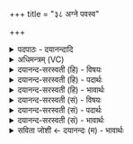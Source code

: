 +++
title = "३८ अग्ने पवस्व"

+++
<details><summary>पदपाठः - दयानन्दादि</summary>

अग्ने॑। पव॑स्व। स्वपा॒ इति॑ सु॒ऽअपाः॑। अ॒स्मेऽइत्य॒स्मे। वर्चः॑ सु॒वीर्य्य॒मिति॑ सु॒ऽवीर्य्य॑म्। दध॑त्। र॒यिम्। मयि॑। पोष॑म्। उ॒प॒या॒मगृ॑हीत॒ इत्यु॑पया॒मऽगृ॑हीतः। अ॒सि॒। अ॒ग्नये॑। त्वा॒। वर्च॑से। ए॒षः। ते॒। योनिः॑। अ॒ग्नये॑। त्वा॒। वर्च॑से। अग्ने॑। व॒र्च॒स्वि॒न्। वर्च॑स्वान्। त्वम्। दे॒वेषु॑। असि॑। वर्च॑स्वान्। अ॒हम्। म॒नु॒ष्ये᳖षु। भू॒या॒स॒म्। ३८।
</details>

<details><summary>अधिमन्त्रम् (VC)</summary>

- राजादयो गृहपतयो देवताः
- वैखानस ऋषिः
- भुरिक् त्रिपाद् गायत्री, स्वराड् आर्ची अनुष्टुप्, भुरिग् आर्ची अनुष्टुप्
- गान्धारः, षड्जः
</details>

<details><summary>दयानन्द-सरस्वती (हि) - विषयः</summary>

फिर भी प्रकारान्तर से पूर्वोक्त विषय अगले मन्त्र में कहा है ॥
</details>

<details><summary>दयानन्द-सरस्वती (हि) - पदार्थः</summary>

पदार्थान्वयभाषाः -  हे (स्वपाः) उत्तम-उत्तम काम तथा (वर्चस्विन्) सुन्दर प्रकार से वेदाध्ययन करनेवाले (अग्ने) सभापति ! आप (अस्मे) हम लोगों के लिये (सुवीर्य्यम्) उत्तम पराक्रम (वर्चः) वेद का पढ़ना तथा (मयि) निरन्तर रक्षा करने योग्य अस्मदादि जन में (रयिम्) धन और (पोषम्) पुष्टि को (दधत्) धारण करते हुए (पवस्व) पवित्र हूजिए। (उपयामगृहीतः) राज्य-व्यवहार के लिये हम ने स्वीकार किये हुए (असि) आप हैं, (त्वा) तुझको (वर्चसे) उत्तम तेज, बल, पराक्रम के लिये (अग्नये) वा विज्ञानयुक्त परमेश्वर की प्राप्ति के लिये हम स्वीकार करते हैं। (ते) तुम्हारी (एषः) यह (योनिः) राजभूमि निवासस्थान है, (त्वा) तुझ को (वर्चसे) हम लोग अपने विद्या प्रकाश सब प्रकार सुख के लिये बार-बार प्रत्येक कामों में प्रार्थना करते हैं। हे तेजधारी सभापते राजन् ! जैसे (त्वम्) आप (देवेषु) उत्तम-उत्तम विद्वानों में (वर्चस्वान्) प्रशंसनीय विद्याध्ययन करनेवाले (असि) हैं, वैसे (अहम्) मैं (मनुष्येषु) विचारशील पुरुषों में आप के सदृश (भूयासम्) होऊँ ॥३८॥
</details>

<details><summary>दयानन्द-सरस्वती (हि) - भावार्थः</summary>

भावार्थभाषाः -  राजा आदि सभ्य जनों को उचित है कि सब मनुष्यों में उत्तम-उत्तम विद्या और अच्छे-अच्छे गुणों को बढ़ाते रहें, जिससे समस्त लोग श्रेष्ठ गुण और कर्म्म प्रचार करने में उत्तम होवें ॥३८॥
</details>

<details><summary>दयानन्द-सरस्वती (सं) - विषयः</summary>

पुनः प्रकारान्तरेण तदेवाह ॥
</details>

<details><summary>दयानन्द-सरस्वती (सं) - पदार्थः</summary>

पदार्थान्वयभाषाः -  हे स्वपा वर्चस्विन्नग्ने त्वमस्मे सुवीर्य्यं वर्चो मयि रयिं पोषं च दधत् सन् पवस्व। त्वमुपयामगृहीतोऽसि त्वां वर्चसे अग्नये वयं स्वीकुर्म्मः। ते तव एष योनिस्त्वा वर्चसेऽग्नये सम्प्रेरयामः। हे सभापते ! यथा त्वं देवेषु वर्चस्वानसि तथाहम्मनुष्येषु वर्चस्वान् भूयासम् ॥३८॥
</details>

<details><summary>दयानन्द-सरस्वती (सं) - भावार्थः</summary>

भावार्थभाषाः -  राजादिसभ्यजनानामिदमुचितमस्ति मनुष्येषु सर्वाः सद्विद्याः सद्गुणांश्च वर्द्धयेयुर्यतस्सर्वे श्रेष्ठगुणकर्मप्रचारेषूत्तमा भूयासुरिति ॥३८॥
</details>

<details><summary>सविता जोशी ← दयानन्दः (म) - भावार्थः</summary>

भावार्थभाषाः -  राजा इत्यादी सभ्य माणसांनी सर्व माणसांमध्ये उत्तमोत्तम विद्या व उत्तम गुण वृद्धिंगत करावेत. ज्यामुळे सर्व लोकांनी श्रेष्ठ गुण कर्माचा प्रचार करावा.
</details>